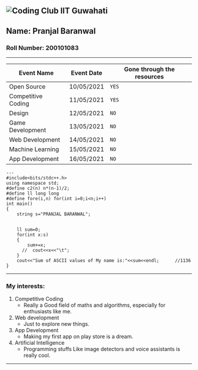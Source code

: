 ![Coding Club IIT Guwahati](https://raw.githubusercontent.com/codingiitg/open_source_submission/main/coding-club%20logo.png)
---
## Name: Pranjal Baranwal
### Roll Number: 200101083
---
| Event Name| Event Date | Gone through the resources|
|---|---|---|
|Open Source|10/05/2021| ```YES```|
|Competitive Coding|11/05/2021| ```YES``` |
|Design | 12/05/2021 | ```NO``` |
|Game Development| 13/05/2021 | ```NO```|
|Web Development| 14/05/2021| ```NO``` |
|Machine Learning| 15/05/2021| ```NO```|
|App Development| 16/05/2021| ```NO```|
```
---
#include<bits/stdc++.h>
using namespace std;
#define c2(n) n*(n-1)/2;
#define ll long long
#define fore(i,n) for(int i=0;i<n;i++)
int main()
{
    string s="PRANJAL BARANWAL";
    
    
    ll sum=0;
    for(int x:s)
    {
        sum+=x;
      //  cout<<x<<"\t";
    }
    cout<<"Sum of ASCII values of My name is:"<<sum<<endl;      //1136
}
```
---
### My interests:
   1. Competitive Coding
      * Really a Good field of maths and algorithms, especially for enthusiasts like me.
   2. Web development
       * Just to explore new things.
   3. App Development
      * Making my first app on play store is a dream.
   4. Artificial Intelligence
       * Programming stuffs Like image detectors and voice assistants is really cool.

      
---

